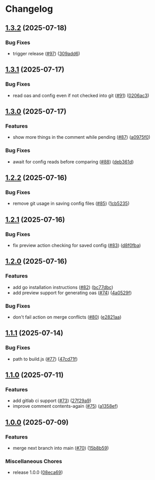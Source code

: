 # Changelog

## [1.3.2](https://github.com/stainless-api/upload-openapi-spec-action/compare/v1.3.1...v1.3.2) (2025-07-18)


### Bug Fixes

* trigger release ([#97](https://github.com/stainless-api/upload-openapi-spec-action/issues/97)) ([309add6](https://github.com/stainless-api/upload-openapi-spec-action/commit/309add646574e0ceef714e937ce7c9f496cd18f2))

## [1.3.1](https://github.com/stainless-api/upload-openapi-spec-action/compare/v1.3.0...v1.3.1) (2025-07-17)


### Bug Fixes

* read oas and config even if not checked into git ([#91](https://github.com/stainless-api/upload-openapi-spec-action/issues/91)) ([0206ac3](https://github.com/stainless-api/upload-openapi-spec-action/commit/0206ac303878206499d68f55109377c8723e9ae4))

## [1.3.0](https://github.com/stainless-api/upload-openapi-spec-action/compare/v1.2.2...v1.3.0) (2025-07-17)


### Features

* show more things in the comment while pending  ([#87](https://github.com/stainless-api/upload-openapi-spec-action/issues/87)) ([a0975f0](https://github.com/stainless-api/upload-openapi-spec-action/commit/a0975f0883327437a0dc469d1fd8369af459c998))


### Bug Fixes

* await for config reads before comparing ([#88](https://github.com/stainless-api/upload-openapi-spec-action/issues/88)) ([deb361d](https://github.com/stainless-api/upload-openapi-spec-action/commit/deb361d06abef732d0305c225d7ae76ce2f09d1f))

## [1.2.2](https://github.com/stainless-api/upload-openapi-spec-action/compare/v1.2.1...v1.2.2) (2025-07-16)


### Bug Fixes

* remove git usage in saving config files ([#85](https://github.com/stainless-api/upload-openapi-spec-action/issues/85)) ([1cb5235](https://github.com/stainless-api/upload-openapi-spec-action/commit/1cb5235b1cdbada0b00f3ee281c6224d04b64f2c))

## [1.2.1](https://github.com/stainless-api/upload-openapi-spec-action/compare/v1.2.0...v1.2.1) (2025-07-16)


### Bug Fixes

* fix preview action checking for saved config ([#83](https://github.com/stainless-api/upload-openapi-spec-action/issues/83)) ([d8f0fba](https://github.com/stainless-api/upload-openapi-spec-action/commit/d8f0fbaa30e35d21b7f43d4aa592a796b1a962e5))

## [1.2.0](https://github.com/stainless-api/upload-openapi-spec-action/compare/v1.1.1...v1.2.0) (2025-07-16)


### Features

* add go installation instructions ([#82](https://github.com/stainless-api/upload-openapi-spec-action/issues/82)) ([bc77dbc](https://github.com/stainless-api/upload-openapi-spec-action/commit/bc77dbca81711b91e93bc1520d9a452445220809))
* add preview support for generating oas ([#74](https://github.com/stainless-api/upload-openapi-spec-action/issues/74)) ([4a0529f](https://github.com/stainless-api/upload-openapi-spec-action/commit/4a0529ff71b96dcbd74c766a7ee938d618c53c4e))


### Bug Fixes

* don't fail action on merge conflicts ([#80](https://github.com/stainless-api/upload-openapi-spec-action/issues/80)) ([e2821aa](https://github.com/stainless-api/upload-openapi-spec-action/commit/e2821aa4c01149a9d2c36933eeb6f648c0b69808))

## [1.1.1](https://github.com/stainless-api/upload-openapi-spec-action/compare/v1.1.0...v1.1.1) (2025-07-14)


### Bug Fixes

* path to build.js ([#77](https://github.com/stainless-api/upload-openapi-spec-action/issues/77)) ([47cd71f](https://github.com/stainless-api/upload-openapi-spec-action/commit/47cd71fd770c17022e308e989679d4c146a6b9b8))

## [1.1.0](https://github.com/stainless-api/upload-openapi-spec-action/compare/v1.0.0...v1.1.0) (2025-07-11)


### Features

* add gitlab ci support ([#73](https://github.com/stainless-api/upload-openapi-spec-action/issues/73)) ([27f29a9](https://github.com/stainless-api/upload-openapi-spec-action/commit/27f29a9cf3ed65668e083cfffbc82f552b41a1aa))
* improve comment contents-again ([#75](https://github.com/stainless-api/upload-openapi-spec-action/issues/75)) ([a1358ef](https://github.com/stainless-api/upload-openapi-spec-action/commit/a1358efebc0bf7b362f99615d1934cfa4148ff05))

## [1.0.0](https://github.com/stainless-api/upload-openapi-spec-action/compare/v0.5.0...v1.0.0) (2025-07-09)


### Features

* merge next branch into main ([#70](https://github.com/stainless-api/upload-openapi-spec-action/issues/70)) ([15b8b59](https://github.com/stainless-api/upload-openapi-spec-action/commit/15b8b599f60239a1bcf794439809b8a2d8c9112b))


### Miscellaneous Chores

* release 1.0.0 ([08eca69](https://github.com/stainless-api/upload-openapi-spec-action/commit/08eca690723370252b0e68ffcf6387bdda803c01))
